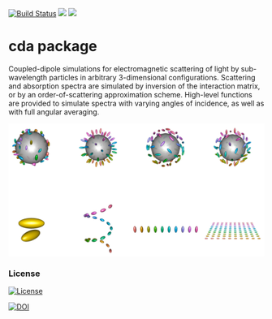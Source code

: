 
[![Build Status](https://travis-ci.org/plasmonics/cda.png?branch=master)](https://travis-ci.org/plasmonics/cda) ![](http://www.r-pkg.org/badges/version/cda) ![](http://cranlogs.r-pkg.org/badges/grand-total/cda)

<!-- README.md is generated from README.Rmd. Please edit that file -->
cda package
===========

Coupled-dipole simulations for electromagnetic scattering of light by sub-wavelength particles in arbitrary 3-dimensional configurations. Scattering and absorption spectra are simulated by inversion of the interaction matrix, or by an order-of-scattering approximation scheme. High-level functions are provided to simulate spectra with varying angles of incidence, as well as with full angular averaging.

<img src="overview.png" width="600" style="display: block; margin: auto;" />

### License

[![License](http://img.shields.io/badge/license-GPL%20%28%3E=%202%29-brightgreen.svg?style=flat)](http://www.gnu.org/licenses/gpl-2.0.html)

[![DOI](https://zenodo.org/badge/3128890.svg)](https://zenodo.org/badge/latestdoi/3128890)
